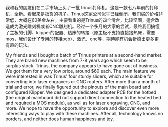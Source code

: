 
我和我的朋友们在二手市场上买了一批Trinus打印机，这是一款七八年前的打印机，全新。看起来是抵货的机子。Trinus这家公司似乎已经倒闭，我们买的价格非常低，大概在60美金左右。主要看重的是Trinus的四个滑台，比较坚固，适合改造成为激光雕刻机或者CNC雕刻机。经过一个多月的大家的尝试，最终我们搞懂了主板的引脚、klipper的配置、热床的转接（原主板不支持直接接热床，需要mos，我们设计了专用的转接pcb）、激光、cnc等，期待能有机会折腾出更多更有趣的玩法。

My friends and I bought a batch of Trinus printers at a second-hand market. They are brand new machines from 7-8 years ago which seem to be surplus stock. Trinus, the company appears to have gone out of business. We got them for a very low price, around $60 each. The main feature we were interested in was Trinus' four sturdy sliders, which are suitable for converting into laser engravers or CNC routers. After more than a month of trial and error, we finally figured out the pinouts of the main board and configured Klipper.
We designed a dedicated adapter PCB for the hotbed (the original mainboard did not support direct connection to the heated bed and required a MOS module), as well as for laser engraving, CNC, and more. We hope to have the opportunity to explore and discover even more interesting ways to play with these machines. After all, technology knows no borders, and neither does human happiness and joy.
